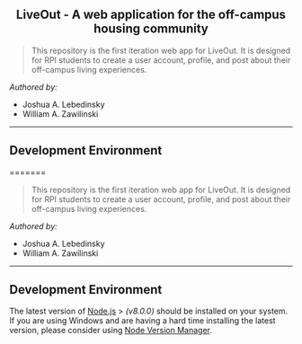 <h2 align="center">LiveOut - A web application for the off-campus housing community </h2>

> This repository is the first iteration web app for LiveOut. It is designed for RPI students to create a user account, profile,
> and post about their off-campus living experiences.

_Authored by:_

- Joshua A. Lebedinsky
- William A. Zawilinski

---

## Development Environment

=======

> This repository is the first iteration web app for LiveOut. It is designed for RPI students to create a user account, profile,
> and post about their off-campus living experiences.

_Authored by:_

- Joshua A. Lebedinsky
- William A. Zawilinski

---

## Development Environment

The latest version of [Node.js](https://nodejs.org/en/) > _(v8.0.0)_ should be installed on your system. If you are using Windows and are having a hard time installing the latest version, please consider using [Node Version Manager](https://github.com/creationix/nvm).
